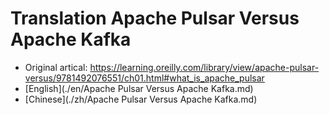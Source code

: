 # Translation Apache Pulsar Versus Apache Kafka
- Original artical: https://learning.oreilly.com/library/view/apache-pulsar-versus/9781492076551/ch01.html#what_is_apache_pulsar 
- [English](./en/Apache Pulsar Versus Apache Kafka.md)
- [Chinese](./zh/Apache Pulsar Versus Apache Kafka.md)

